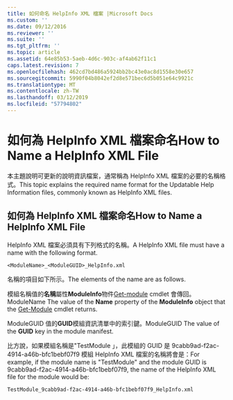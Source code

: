 ```yaml
---
title: 如何命名 HelpInfo XML 檔案 |Microsoft Docs
ms.custom: ''
ms.date: 09/12/2016
ms.reviewer: ''
ms.suite: ''
ms.tgt_pltfrm: ''
ms.topic: article
ms.assetid: 64e85b53-5aeb-4d6c-903c-af4ab62f11c1
caps.latest.revision: 7
ms.openlocfilehash: 462cd7bd486a5924bb2bc43e0ac8d1558e30e657
ms.sourcegitcommit: 5990f04b8042ef2d8e571bec6d5b051e64c9921c
ms.translationtype: MT
ms.contentlocale: zh-TW
ms.lasthandoff: 03/12/2019
ms.locfileid: "57794802"
---
```

# <a name="how-to-name-a-helpinfo-xml-file"></a><span data-ttu-id="1b185-102">如何為 HelpInfo XML 檔案命名</span><span class="sxs-lookup"><span data-stu-id="1b185-102">How to Name a HelpInfo XML File</span></span>

<span data-ttu-id="1b185-103">本主題說明可更新的說明資訊檔案，通常稱為 HelpInfo XML 檔案的必要的名稱格式。</span><span class="sxs-lookup"><span data-stu-id="1b185-103">This topic explains the required name format for the Updatable Help Information files, commonly known as HelpInfo XML files.</span></span>

## <a name="how-to-name-a-helpinfo-xml-file"></a><span data-ttu-id="1b185-104">如何為 HelpInfo XML 檔案命名</span><span class="sxs-lookup"><span data-stu-id="1b185-104">How to Name a HelpInfo XML File</span></span>

<span data-ttu-id="1b185-105">HelpInfo XML 檔案必須具有下列格式的名稱。</span><span class="sxs-lookup"><span data-stu-id="1b185-105">A HelpInfo XML file must have a name with the following format.</span></span>

`<ModuleName>_<ModuleGUID>_HelpInfo.xml`

<span data-ttu-id="1b185-106">名稱的項目如下所示。</span><span class="sxs-lookup"><span data-stu-id="1b185-106">The elements of the name are as follows.</span></span>

<span data-ttu-id="1b185-107">模組名稱值的**名稱**屬性**ModuleInfo**物件[Get-module](/powershell/module/Microsoft.PowerShell.Core/Get-Module) cmdlet 會傳回。</span><span class="sxs-lookup"><span data-stu-id="1b185-107">ModuleName The value of the **Name** property of the **ModuleInfo** object that the [Get-Module](/powershell/module/Microsoft.PowerShell.Core/Get-Module) cmdlet returns.</span></span>

<span data-ttu-id="1b185-108">ModuleGUID 值的**GUID**模組資訊清單中的索引鍵。</span><span class="sxs-lookup"><span data-stu-id="1b185-108">ModuleGUID The value of the **GUID** key in the module manifest.</span></span>

<span data-ttu-id="1b185-109">比方說，如果模組名稱是"TestModule 」，此模組的 GUID 是 9cabb9ad-f2ac-4914-a46b-bfc1bebf07f9 模組 HelpInfo XML 檔案的名稱將會是：</span><span class="sxs-lookup"><span data-stu-id="1b185-109">For example, if the module name is "TestModule" and the module GUID is 9cabb9ad-f2ac-4914-a46b-bfc1bebf07f9, the name of the HelpInfo XML file for the module would be:</span></span>

`TestModule_9cabb9ad-f2ac-4914-a46b-bfc1bebf07f9_HelpInfo.xml`